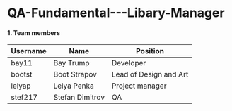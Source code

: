 # QA-Fundamental---Libary-Manager

#### 1. Team members
| Username |  Name | Position|
| ------------- | ------------- | ------------- |
| bay11  | Bay Trump  | Developer| 
| bootst  | Boot Strapov  |Lead of Design and Art |
| lelyap  | Lelya Penka |  Project manager| 
| stef217  | Stefan Dimitrov |  QA| 
